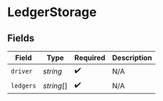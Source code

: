 # LedgerStorage


## Fields

| Field              | Type               | Required           | Description        |
| ------------------ | ------------------ | ------------------ | ------------------ |
| `driver`           | *string*           | :heavy_check_mark: | N/A                |
| `ledgers`          | *string*[]         | :heavy_check_mark: | N/A                |